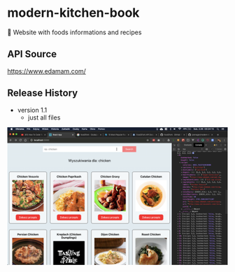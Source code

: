 # modern-kitchen-book
🍲 Website with foods informations and recipes

## API Source
https://www.edamam.com/

## Release History
* version 1.1
  * just all files
  
![v1.1](https://raw.githubusercontent.com/janmager/modern-kitchen-book/master/img/v1-1.png)
